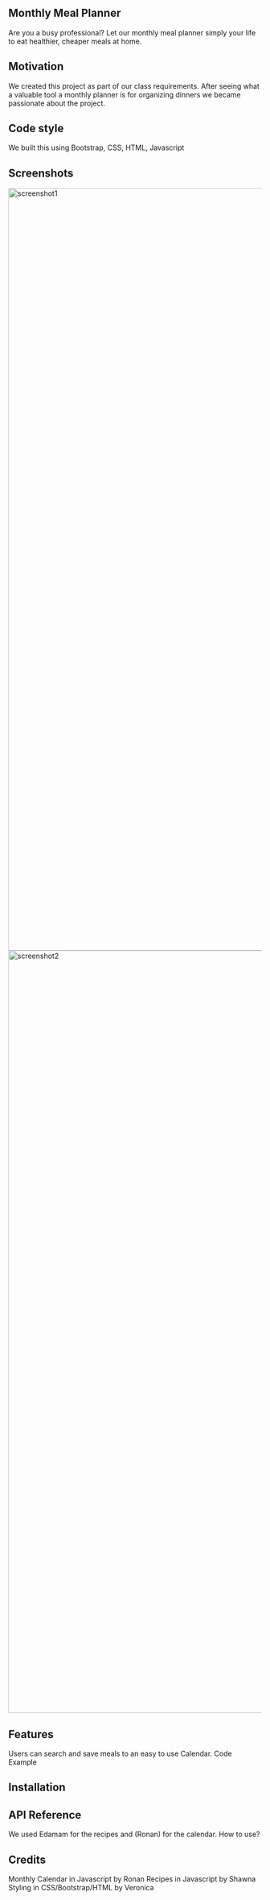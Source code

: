 ## Monthly Meal Planner
Are you a busy professional?  Let our monthly meal planner simply your life to eat healthier, cheaper meals at home.

## Motivation
We created this project as part of our class requirements.  After seeing what a valuable tool a monthly planner is for organizing dinners we became passionate about the project.
## Code style
We built this using Bootstrap, CSS, HTML, Javascript
## Screenshots
<img width="1514" alt="screenshot1" src="https://user-images.githubusercontent.com/68178433/93165495-13435900-f6d1-11ea-9f90-3f8097c341fa.png">
<img width="1514" alt="screenshot2" src="https://user-images.githubusercontent.com/68178433/93165636-6c12f180-f6d1-11ea-8e4b-7e46240aac45.png">


## Features
Users can search and save meals to an easy to use Calendar.
Code Example

## Installation

## API Reference
We used Edamam for the recipes and  (Ronan) for the calendar. 
How to use?


## Credits
Monthly Calendar in Javascript by Ronan
Recipes in Javascript by Shawna
Styling in CSS/Bootstrap/HTML by Veronica

